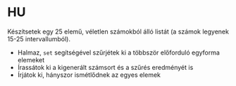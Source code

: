 # HU
Készítsetek egy 25 elemű, véletlen számokból álló listát (a számok legyenek 15-25 intervallumból). 
- Halmaz, `set` segítségével szűrjétek ki a többször előforduló egyforma elemeket
- Írassátok ki a kigenerált számsort és a szűrés eredményét is
- Írjátok ki, hányszor ismétlődnek az egyes elemek 

